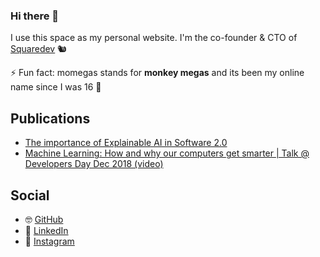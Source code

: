 ### Hi there 👋

I use this space as my personal website. I'm the co-founder & CTO of [Squaredev](https://www.squaredev.io/) 🐿️

⚡ Fun fact: momegas stands for **monkey megas** and its been my online name since I was 16 🐒

## Publications
- [The importance of Explainable AI in Software 2.0](https://medium.com/squaredev-publications/the-importance-of-explainable-ai-in-software-2-0-e5df4ff1de68)
- [Machine Learning: How and why our computers get smarter | Talk @ Developers Day Dec 2018 (video)](https://www.youtube.com/watch?v=G92kGNdotus)

## Social
- 🤓 [GitHub](https://github.com/momegas)
- 🤵 [LinkedIn](https://www.linkedin.com/in/megaklis-vasilakis/)
- 📸 [Instagram](https://www.instagram.com/megaklis.vasilakis/)

